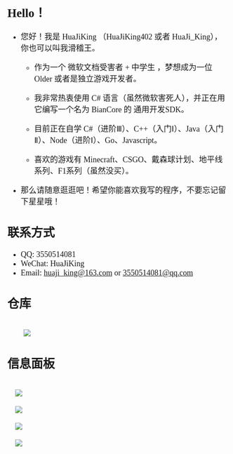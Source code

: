 <font face="得意黑" size=4>

## Hello！

- 您好！我是 HuaJiKing （HuaJiKing402 或者 HuaJi_King），你也可以叫我滑稽王。

  - 作为一个 微软文档受害者 + 中学生 ，梦想成为一位 Older 或者是独立游戏开发者。

  - 我非常热衷使用 C# 语言（虽然微软害死人），并正在用它编写一个名为 BianCore 的 通用开发SDK。

  - 目前正在自学 C#（进阶Ⅲ）、C++（入门Ⅰ）、Java（入门Ⅱ）、Node（进阶Ⅰ）、Go、Javascript。

  - 喜欢的游戏有 Minecraft、CSGO、戴森球计划、地平线系列、F1系列（虽然没买）。
- 那么请随意逛逛吧！希望你能喜欢我写的程序，不要忘记留下星星哦！

## 联系方式
- QQ: 3550514081
- WeChat: HuaJiKing
- Email: huaji_king@163.com or 3550514081@qq.com

## 仓库
<code>
    <img src="https://github-readme-stats.vercel.app/api/pin/?username=bian-studio&repo=biancore&theme=dark&show_owner=true">
</code>

## 信息面板
<code>
  <img src="https://img.shields.io/static/v1?label=OS&message=Win10&style=for-the-badge&logo=Windows&color=blue" />

  <img src="https://img.shields.io/static/v1?label=Editor&message=VS&style=for-the-badge&logo=Visual%20Studio&color=purple" />
</code>

<code>
  <img src="https://github-readme-stats.vercel.app/api/top-langs/?username=huajiking402&layout=compact&langs_count=11&theme=dark&show_owner=true&locale=cn" />
  
  <img src="https://github-readme-stats.vercel.app/api?username=huajiking402&show_icons=true&theme=dark&locale=cn#gh-dark-mode-only" />
</code>

</html>